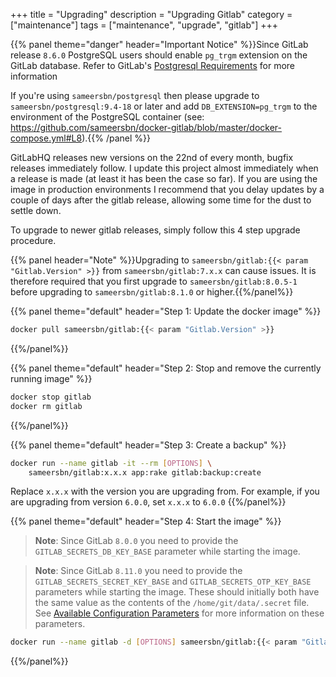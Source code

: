 +++
title = "Upgrading"
description = "Upgrading Gitlab"
category = ["maintenance"]
tags = ["maintenance", "upgrade", "gitlab"]
+++

{{% panel theme="danger" header="Important Notice" %}}Since GitLab release `8.6.0` PostgreSQL users should enable `pg_trgm` extension on the GitLab database. Refer to GitLab's [Postgresql Requirements](http://doc.gitlab.com/ce/install/requirements.html#postgresql-requirements) for more information

If you're using `sameersbn/postgresql` then please upgrade to `sameersbn/postgresql:9.4-18` or later and add `DB_EXTENSION=pg_trgm` to the environment of the PostgreSQL container (see: https://github.com/sameersbn/docker-gitlab/blob/master/docker-compose.yml#L8).{{% /panel %}}

GitLabHQ releases new versions on the 22nd of every month, bugfix releases immediately follow. I update this project almost immediately when a release is made (at least it has been the case so far). If you are using the image in production environments I recommend that you delay updates by a couple of days after the gitlab release, allowing some time for the dust to settle down.

To upgrade to newer gitlab releases, simply follow this 4 step upgrade procedure.

{{% panel header="Note" %}}Upgrading to `sameersbn/gitlab:{{< param "Gitlab.Version" >}}` from `sameersbn/gitlab:7.x.x` can cause issues. It is therefore required that you first upgrade to `sameersbn/gitlab:8.0.5-1` before upgrading to `sameersbn/gitlab:8.1.0` or higher.{{%/panel%}}

{{% panel theme="default" header="Step 1: Update the docker image" %}}

```bash
docker pull sameersbn/gitlab:{{< param "Gitlab.Version" >}}
```

{{%/panel%}}

{{% panel theme="default" header="Step 2: Stop and remove the currently running image" %}}

```bash
docker stop gitlab
docker rm gitlab
```

{{%/panel%}}

{{% panel theme="default" header="Step 3: Create a backup" %}}

```bash
docker run --name gitlab -it --rm [OPTIONS] \
    sameersbn/gitlab:x.x.x app:rake gitlab:backup:create
```

Replace `x.x.x` with the version you are upgrading from. For example, if you are upgrading from version `6.0.0`, set `x.x.x` to `6.0.0`
{{%/panel%}}

{{% panel theme="default" header="Step 4: Start the image" %}}
> **Note**: Since GitLab `8.0.0` you need to provide the `GITLAB_SECRETS_DB_KEY_BASE` parameter while starting the image.

> **Note**: Since GitLab `8.11.0` you need to provide the `GITLAB_SECRETS_SECRET_KEY_BASE` and `GITLAB_SECRETS_OTP_KEY_BASE` parameters while starting the image. These should initially both have the same value as the contents of the `/home/git/data/.secret` file. See [Available Configuration Parameters](#available-configuration-parameters) for more information on these parameters.

```bash
docker run --name gitlab -d [OPTIONS] sameersbn/gitlab:{{< param "Gitlab.Version" >}}
```

{{%/panel%}}
